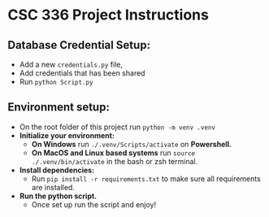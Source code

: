 # CSC 336 Project Instructions
## Database Credential Setup:
- Add a new `credentials.py` file,
- Add credentials that has been shared 
- Run `python Script.py`

## Environment setup:
- On the root folder of this project run `python -m venv .venv`
- **Initialize your environment:**
  - **On Windows** run `./.venv/Scripts/activate` on **Powershell.**
  - **On MacOS and Linux based systems** run `source ./.venv/bin/activate` in the bash or zsh terminal.
- **Install dependencies:**
  - Run `pip install -r requirements.txt` to make sure all requirements are installed.
- **Run the python script.**
  - Once set up run the script and enjoy!
